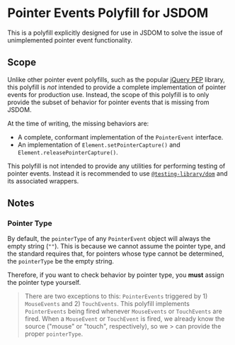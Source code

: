 # Pointer Events Polyfill for JSDOM

This is a polyfill explicitly designed for use in JSDOM to solve the issue of
unimplemented pointer event functionality.

## Scope

Unlike other pointer event polyfills, such as the popular [jQuery PEP]() library,
this polyfill is _not_ intended to provide a complete implementation of pointer
events for production use. Instead, the scope of this polyfill is to only
provide the subset of behavior for pointer events that is missing from JSDOM.

At the time of writing, the missing behaviors are:
 -  A complete, conformant implementation of the `PointerEvent` interface.
 -  An implementation of `Element.setPointerCapture()` and `Element.releasePointerCapture()`.

This polyfill is not intended to provide any utilities for performing testing
of pointer events. Instead it is recommended to use [`@testing-library/dom`]()
and its associated wrappers.

## Notes

### Pointer Type

By default, the `pointerType` of any `PointerEvent` object will always the
empty string (`""`). This is because we cannot assume the pointer type, and
the standard requires that, for pointers whose type cannot be determined, the
`pointerType` be the empty string.

Therefore, if you want to check behavior by pointer type, you **must** assign
the pointer type yourself.

> There are two exceptions to this: `PointerEvents` triggered by 1)
> `MouseEvents` and 2) `TouchEvents`. This polyfill implements
> `PointerEvents` being fired whenever `MouseEvents` or `TouchEvents` are
> fired. When a `MouseEvent` or `TouchEvent` is fired, we already know the
> source ("mouse" or "touch", respectively), so we > can provide the proper
> `pointerType`.